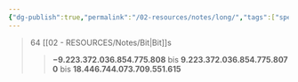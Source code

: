 ```yaml
---
{"dg-publish":true,"permalink":"/02-resources/notes/long/","tags":["speicher","code"],"noteIcon":"","updated":"2024-08-25T22:43:16.018+02:00"}
---
```


>64 [[02 - RESOURCES/Notes/Bit\|Bit]]s
>>**−9.223.372.036.854.775.808** bis **9.223.372.036.854.775.807**
>>**0** bis **18.446.744.073.709.551.615**
